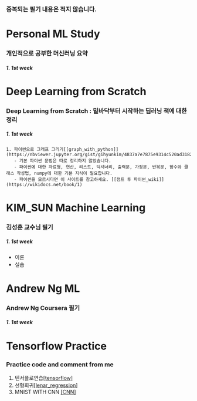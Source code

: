 ### **중복되는 필기 내용은 적지 않습니다.**



# Personal ML Study
### 개인적으로 공부한 머신러닝 요약

##### 1. 1st week




# Deep Learning from Scratch
### Deep Learning from Scratch : 밑바닥부터 시작하는 딥러닝 책에 대한 정리

##### 1. 1st week
    1. 파이썬으로 그래프 그리기[[graph_with_python]](https://nbviewer.jupyter.org/gist/gihyunkim/4837a7e7875e9314c520ad3182a06670)
       - 기본 파이썬 문법은 따로 정리하지 않았습니다.
       - 파이썬에 대한 자료형, 연산, 리스트, 딕셔너리, 출력문, 가정문, 반복문, 함수와 클래스 작성법, numpy에 대한 기본 지식이 필요합니다.
       - 파이썬을 모르시다면 이 사이트를 참고하세요. [[점프 투 파이썬_wiki]](https://wikidocs.net/book/1)



# KIM_SUN Machine Learning
### 김성훈 교수님 필기

##### 1. 1st week
 - 이론
 - 실습
 
 
 
# Andrew Ng ML
### Andrew Ng Coursera 필기

##### 1. 1st week



# Tensorflow Practice
### Practice code and comment from me
1. 텐서플로연습[[tensorflow]](https://nbviewer.jupyter.org/gist/gihyunkim/29178624f17b85f5559535d34da2c02d)
2. 선형회귀[[lenar_regression]](https://nbviewer.jupyter.org/gist/gihyunkim/9e4e92b4b5e5d93aa029bf8ce01bb1c1/lin_regression.ipynb)
2. MNIST WITH CNN [[CNN]](https://nbviewer.jupyter.org/gist/gihyunkim/48f6c34de43a5140e5a52dcb7e652071)
